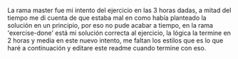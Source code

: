 La rama master fue mi intento del ejercicio en las 3 horas dadas, a mitad del tiempo me di cuenta de que estaba mal en como había planteado la solución en un principio, por eso no pude acabar a tiempo, en la rama 'exercise-done' está mi solución correcta al ejercicio, la lógica la termine en 2 horas y media en este nuevo intento, me faltan los estilos que es lo que haré a continuación y editare este readme cuando termine con eso.
